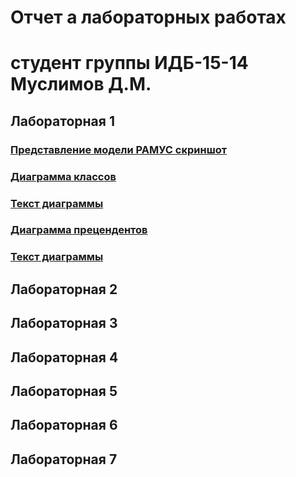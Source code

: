 # Отчет а лабораторных работах
# студент группы ИДБ-15-14 Муслимов Д.М.

## Лабораторная 1
### [Представление модели РАМУС скриншот](https://github.com/DanMus95/pis_labs.github.io/blob/master/Lab_1/1.PNG?raw=true)
### [Диаграмма классов](https://github.com/DanMus95/pis_labs.github.io/blob/master/Lab_1/1.2.png?raw=true)
### [Текст диаграммы](https://github.com/DanMus95/pis_labs.github.io/blob/master/Lab_1/1.2.txt)
### [Диаграмма прецендентов](https://github.com/DanMus95/pis_labs.github.io/blob/master/Lab_1/1.3.png?raw=true)
### [Текст диаграммы](https://github.com/DanMus95/pis_labs.github.io/blob/master/Lab_1/1.3.txt)

## Лабораторная 2

## Лабораторная 3

## Лабораторная 4

## Лабораторная 5

## Лабораторная 6

## Лабораторная 7

